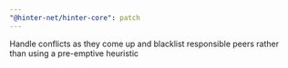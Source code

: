 ```yaml
---
"@hinter-net/hinter-core": patch
---
```


Handle conflicts as they come up and blacklist responsible peers rather than using a pre-emptive heuristic
